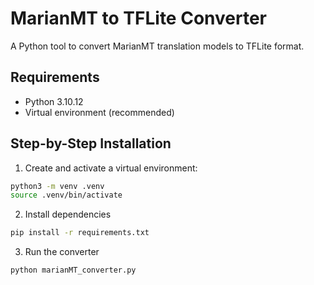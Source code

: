 # MarianMT to TFLite Converter

A Python tool to convert MarianMT translation models to TFLite format.

## Requirements

- Python 3.10.12
- Virtual environment (recommended)

## Step-by-Step Installation

1. Create and activate a virtual environment:
```bash
python3 -m venv .venv
source .venv/bin/activate
```

2. Install dependencies 
```bash
pip install -r requirements.txt
```

3. Run the converter 
```bash
python marianMT_converter.py
```